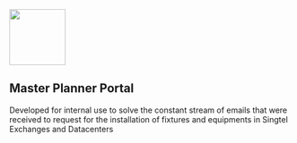 
<img src="https://upload.wikimedia.org/wikipedia/commons/thumb/e/ee/Singtel_logo.svg/1200px-Singtel_logo.svg.png" width="100px">
<h2>Master Planner Portal</h2>
<p>Developed for internal use to solve the constant stream of emails that were received to request for the installation of fixtures and equipments in Singtel Exchanges and Datacenters</p>


